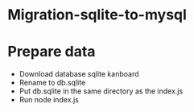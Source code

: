 # Migration-sqlite-to-mysql

# Prepare data
 - Download database sqlite kanboard
 - Rename to db.sqlite
 - Put db.sqlite in the same directory as the index.js 
 - Run node index.js




